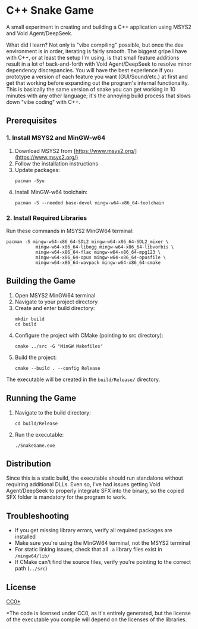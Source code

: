 # C++ Snake Game

A small experiment in creating and building a C++ application using MSYS2 and Void Agent/DeepSeek.

What did I learn? Not only is "vibe compiling" possible, but once the dev environment is in order, iterating is fairly smooth.
The biggest gripe I have with C++, or at least the setup I'm using, is that small feature additions result in a lot of
back-and-forth with Void Agent/DeepSeek to resolve minor dependency discrepancies. You will have the best experience if
you prototype a version of each feature you want (GUI/Sound/etc.) at first and get that working before expanding out the
program's internal functionality. This is basically the same version of snake you can get working in 10 minutes with
any other language; it's the annoying build process that slows down "vibe coding" with C++.

## Prerequisites

### 1. Install MSYS2 and MinGW-w64
1. Download MSYS2 from [https://www.msys2.org/](https://www.msys2.org/)
2. Follow the installation instructions
3. Update packages:
   ```shell
   pacman -Syu
   ```
4. Install MinGW-w64 toolchain:
   ```shell
   pacman -S --needed base-devel mingw-w64-x86_64-toolchain
   ```

### 2. Install Required Libraries
Run these commands in MSYS2 MinGW64 terminal:
```shell
pacman -S mingw-w64-x86_64-SDL2 mingw-w64-x86_64-SDL2_mixer \
           mingw-w64-x86_64-libogg mingw-w64-x86_64-libvorbis \
           mingw-w64-x86_64-flac mingw-w64-x86_64-mpg123 \
           mingw-w64-x86_64-opus mingw-w64-x86_64-opusfile \
           mingw-w64-x86_64-wavpack mingw-w64-x86_64-cmake
```

## Building the Game

1. Open MSYS2 MinGW64 terminal
2. Navigate to your project directory
3. Create and enter build directory:
   ```shell
   mkdir build
   cd build
   ```
4. Configure the project with CMake (pointing to src directory):
   ```shell
   cmake ../src -G "MinGW Makefiles"
   ```
5. Build the project:
   ```shell
   cmake --build . --config Release
   ```

The executable will be created in the `build/Release/` directory.

## Running the Game

1. Navigate to the build directory:
   ```shell
   cd build/Release
   ```
2. Run the executable:
   ```shell
   ./SnakeGame.exe
   ```

## Distribution

Since this is a static build, the executable should run standalone without requiring additional DLLs.
Even so, I've had issues getting Void Agent/DeepSeek to properly integrate SFX into the binary, so the
copied SFX folder is mandatory for the program to work.

## Troubleshooting

- If you get missing library errors, verify all required packages are installed
- Make sure you're using the MinGW64 terminal, not the MSYS2 terminal
- For static linking issues, check that all `.a` library files exist in `/mingw64/lib/`
- If CMake can't find the source files, verify you're pointing to the correct path (`../src`)

## License

[CC0*](LICENSE)

\*The code is licensed under CC0, as it's entirely generated, but the license of the executable you compile will depend
on the licenses of the libraries.

